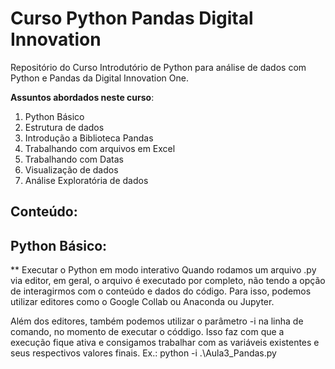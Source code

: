 # Curso Python Pandas Digital Innovation
 Repositório do Curso Introdutório de Python para análise de dados com Python e Pandas da Digital Innovation One.
 
 **Assuntos abordados neste curso**:
 1. Python Básico
 1. Estrutura de dados
 1. Introdução a Biblioteca Pandas
 1. Trabalhando com arquivos em Excel
 1. Trabalhando com Datas
 1. Visualização de dados
 1. Análise Exploratória de dados


## Conteúdo:

## Python Básico:
** Executar o Python em modo interativo
Quando rodamos um arquivo .py via editor, em geral, o arquivo é executado por completo, não tendo a opção de 
interagirmos com o conteúdo e dados do código. Para isso, podemos utilizar editores como o Google Collab ou Anaconda ou 
Jupyter.

Além dos editores, também podemos utilizar o parâmetro -i na linha de comando, no momento de executar o códdigo. Isso 
faz com que a execução fique ativa e consigamos trabalhar com as variáveis existentes e seus respectivos valores finais.
Ex.:
python -i .\Aula3_Pandas.py
